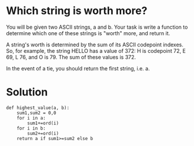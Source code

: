 # Which string is worth more?
You will be given two ASCII strings, a and b. Your task is write a function to determine which one of these strings is "worth" more, and return it.

A string's worth is determined by the sum of its ASCII codepoint indexes. So, for example, the string HELLO has a value of 372: H is codepoint 72, E 69, L 76, and O is 79. The sum of these values is 372.

In the event of a tie, you should return the first string, i.e. a.
# Solution
```
def highest_value(a, b):
    sum1,sum2 = 0,0
    for i in a:
        sum1+=ord(i)
    for i in b:
        sum2+=ord(i)
    return a if sum1>=sum2 else b
```